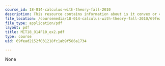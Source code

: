 ```yaml
---
course_id: 18-014-calculus-with-theory-fall-2010
description: This resource contains information about is it convex or concave?
file_location: /coursemedia/18-014-calculus-with-theory-fall-2010/69fead2152f031218fc1ab9f586a1734_MIT18_014F10_ex2.pdf
file_type: application/pdf
layout: pdf
title: MIT18_014F10_ex2.pdf
type: course
uid: 69fead2152f031218fc1ab9f586a1734

---
```

None
